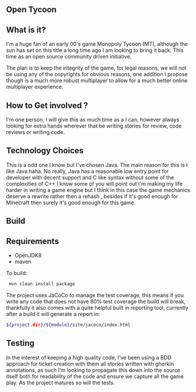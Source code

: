 ## Open Tycoon

## What is it?

I'm a huge fan of an early 00's game Monopoly Tycoon (MT), although the sun has set on this title a long time ago I am looking to bring it back. This time as an open source community driven initiative.

The plan is to keep the integrity of the game, for legal reasons, we will not be using any of the copyrights for obvious reasons, one addition I propose though is a much more robust multiplayer to allow for a much better online multiplayer experience.

## How to Get involved ?

I'm one person, I will give this as much time as a I can, however always looking for extra hands wherever that be writing stories for review, code reviews or writing code.

## Technology Choices

This is a odd one I know but I've chosen Java. The main reason for this is I like Java haha. No really, Java has a reasonable low entry point for developer with decent support and C like syntax without some of the complexities of C++ I know some of you will point out I'm making my life harder in writing a game engine but I think in this case the game mechanics deserve a rewrite rather then a rehash , besides if it's good enough for Minecraft then surely it's good enough for this game.


## Build

## Requirements 
  - OpenJDK8
  - maven 

To build:
```bash
 mvn clean install package
```

The project uses JaCoCo to manage the test coverage, this means if you write any code that does not have 80% test coverage the build will break, thankfully it also comes with 
a quite helpful built in reporting tool, currently after a build it will generate a report in: 
```bash
${project.dir}/${module}/site/jacoco/index.html
```


## Testing
In the interest of keeping a high quality  code, I've been using a BDD approach for ticket creation with them all stories written with gherkin annotations, as such I'm looking 
to propagate this down into the source itself both for readability of the code and ensure we capture all the game play. As the project matures so will the tests.
